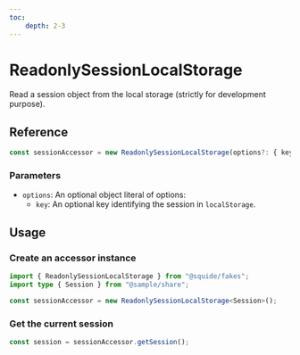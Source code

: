 ```yaml
---
toc:
    depth: 2-3
---
```


# ReadonlySessionLocalStorage

Read a session object from the local storage (strictly for development purpose).

## Reference

```ts
const sessionAccessor = new ReadonlySessionLocalStorage(options?: { key? })
```

### Parameters

- `options`: An optional object literal of options:
    - `key`: An optional key identifying the session in `localStorage`.

## Usage

### Create an accessor instance

```ts
import { ReadonlySessionLocalStorage } from "@squide/fakes";
import type { Session } from "@sample/share";

const sessionAccessor = new ReadonlySessionLocalStorage<Session>();
```

### Get the current session

```ts
const session = sessionAccessor.getSession();
```

